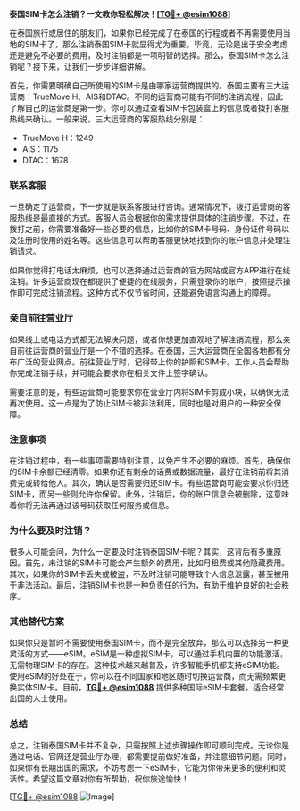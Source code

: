 **泰国SIM卡怎么注销？一文教你轻松解决！[[TG💪+ @esim1088](https://t.me/s/esim1088)]**

在泰国旅行或居住的朋友们，如果你已经完成了在泰国的行程或者不再需要使用当地的SIM卡了，那么注销泰国SIM卡就显得尤为重要。毕竟，无论是出于安全考虑还是避免不必要的费用，及时注销都是一项明智的选择。那么，泰国SIM卡怎么注销呢？接下来，让我们一步步详细讲解。

首先，你需要明确自己所使用的SIM卡是由哪家运营商提供的。泰国主要有三大运营商：TrueMove H、AIS和DTAC。不同的运营商可能有不同的注销流程，因此了解自己的运营商是第一步。你可以通过查看SIM卡包装盒上的信息或者拨打客服热线来确认。一般来说，三大运营商的客服热线分别是：

- TrueMove H：1249
- AIS：1175
- DTAC：1678

### **联系客服**
一旦确定了运营商，下一步就是联系客服进行咨询。通常情况下，拨打运营商的客服热线是最直接的方式。客服人员会根据你的需求提供具体的注销步骤。不过，在拨打之前，你需要准备好一些必要的信息，比如你的SIM卡号码、身份证件号码以及注册时使用的姓名等。这些信息可以帮助客服更快地找到你的账户信息并处理注销请求。

如果你觉得打电话太麻烦，也可以选择通过运营商的官方网站或官方APP进行在线注销。许多运营商现在都提供了便捷的在线服务，只需登录你的账户，按照提示操作即可完成注销流程。这种方式不仅节省时间，还能避免语言沟通上的障碍。

### **亲自前往营业厅**
如果线上或电话方式都无法解决问题，或者你想更加直观地了解注销流程，那么亲自前往运营商的营业厅是一个不错的选择。在泰国，三大运营商在全国各地都有分布广泛的营业网点。前往营业厅时，记得带上你的护照和SIM卡。工作人员会帮助你完成注销手续，并可能会要求你在相关文件上签字确认。

需要注意的是，有些运营商可能要求你在营业厅内将SIM卡剪成小块，以确保无法再次使用。这一点是为了防止SIM卡被非法利用，同时也是对用户的一种安全保障。

### **注意事项**
在注销过程中，有一些事项需要特别注意，以免产生不必要的麻烦。首先，确保你的SIM卡余额已经清零。如果你还有剩余的话费或数据流量，最好在注销前将其消费完或转给他人。其次，确认是否需要归还SIM卡。有些运营商可能会要求你归还SIM卡，而另一些则允许你保留。此外，注销后，你的账户信息会被删除，这意味着你将无法再通过该号码获取任何服务或信息。

### **为什么要及时注销？**
很多人可能会问，为什么一定要及时注销泰国SIM卡呢？其实，这背后有多重原因。首先，未注销的SIM卡可能会产生额外的费用，比如月租费或其他隐藏费用。其次，如果你的SIM卡丢失或被盗，不及时注销可能导致个人信息泄露，甚至被用于非法活动。最后，注销SIM卡也是一种负责任的行为，有助于维护良好的社会秩序。

### **其他替代方案**
如果你只是暂时不需要使用泰国SIM卡，而不是完全放弃，那么可以选择另一种更灵活的方式——eSIM。eSIM是一种虚拟SIM卡，可以通过手机内置的功能激活，无需物理SIM卡的存在。这种技术越来越普及，许多智能手机都支持eSIM功能。使用eSIM的好处在于，你可以在不同国家和地区随时切换运营商，而无需频繁更换实体SIM卡。目前，**[TG💪+ @esim1088](https://t.me/s/esim1088)** 提供多种国际eSIM卡套餐，适合经常出国的人士使用。

### **总结**
总之，注销泰国SIM卡并不复杂，只需按照上述步骤操作即可顺利完成。无论你是通过电话、官网还是营业厅办理，都需要提前做好准备，并注意细节问题。同时，如果你有长期出国的需求，不妨考虑一下eSIM卡，它能为你带来更多的便利和灵活性。希望这篇文章对你有所帮助，祝你旅途愉快！

[[TG💪+ @esim1088](https://t.me/s/esim1088) ![Image](https://i.postimg.cc/4NQfJmqS/Snipaste-2025-05-13-00-14-12.png)]